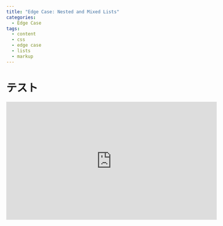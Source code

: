 ```yaml
---
title: "Edge Case: Nested and Mixed Lists"
categories:
  - Edge Case
tags:
  - content
  - css
  - edge case
  - lists
  - markup
---
```


# テスト
<iframe width="560" height="315" src="https://www.youtube.com/embed/IrlEdluxIOA" frameborder="0" allow="accelerometer; autoplay; encrypted-media; gyroscope; picture-in-picture" allowfullscreen></iframe>